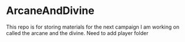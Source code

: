 # ArcaneAndDivine
This repo is for storing materials for the next campaign I am working on called the arcane and the divine.
Need to add player folder
